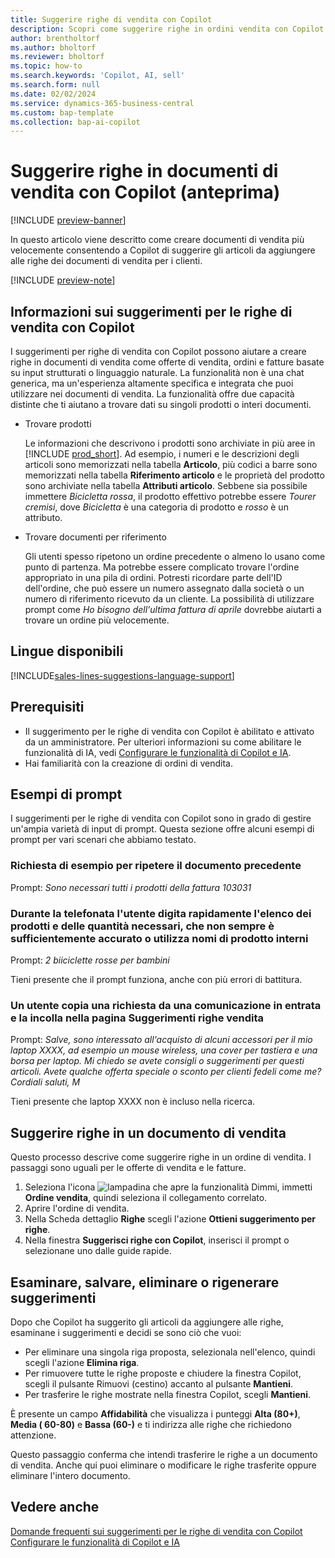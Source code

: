```yaml
---
title: Suggerire righe di vendita con Copilot
description: Scopri come suggerire righe in ordini vendita con Copilot.
author: brentholtorf
ms.author: bholtorf
ms.reviewer: bholtorf
ms.topic: how-to
ms.search.keywords: 'Copilot, AI, sell'
ms.search.form: null
ms.date: 02/02/2024
ms.service: dynamics-365-business-central
ms.custom: bap-template
ms.collection: bap-ai-copilot
---
```


# Suggerire righe in documenti di vendita con Copilot (anteprima)

[!INCLUDE [preview-banner](~/../shared-content/shared/preview-includes/preview-banner.md)]

In questo articolo viene descritto come creare documenti di vendita più velocemente consentendo a Copilot di suggerire gli articoli da aggiungere alle righe dei documenti di vendita per i clienti.

[!INCLUDE [preview-note](~/../shared-content/shared/preview-includes/production-ready-preview-dynamics365.md)]

## Informazioni sui suggerimenti per le righe di vendita con Copilot

I suggerimenti per righe di vendita con Copilot possono aiutare a creare righe in documenti di vendita come offerte di vendita, ordini e fatture basate su input strutturati o linguaggio naturale. La funzionalità non è una chat generica, ma un'esperienza altamente specifica e integrata che puoi utilizzare nei documenti di vendita. La funzionalità offre due capacità distinte che ti aiutano a trovare dati su singoli prodotti o interi documenti.

* Trovare prodotti

  Le informazioni che descrivono i prodotti sono archiviate in più aree in [!INCLUDE [prod_short](includes/prod_short.md)]. Ad esempio, i numeri e le descrizioni degli articoli sono memorizzati nella tabella **Articolo**, più codici a barre sono memorizzati nella tabella **Riferimento articolo** e le proprietà del prodotto sono archiviate nella tabella **Attributi articolo**. Sebbene sia possibile immettere *Bicicletta rossa*, il prodotto effettivo potrebbe essere *Tourer cremisi*, dove *Bicicletta* è una categoria di prodotto e *rosso* è un attributo.

* Trovare documenti per riferimento

  Gli utenti spesso ripetono un ordine precedente o almeno lo usano come punto di partenza. Ma potrebbe essere complicato trovare l'ordine appropriato in una pila di ordini. Potresti ricordare parte dell'ID dell'ordine, che può essere un numero assegnato dalla società o un numero di riferimento ricevuto da un cliente. La possibilità di utilizzare prompt come *Ho bisogno dell'ultima fattura di aprile* dovrebbe aiutarti a trovare un ordine più velocemente.

## Lingue disponibili

[!INCLUDE[sales-lines-suggestions-language-support](includes/sales-lines-suggestions-language-support.md)]

## Prerequisiti

* Il suggerimento per le righe di vendita con Copilot è abilitato e attivato da un amministratore. Per ulteriori informazioni su come abilitare le funzionalità di IA, vedi [Configurare le funzionalità di Copilot e IA](enable-ai.md).
* Hai familiarità con la creazione di ordini di vendita.

## Esempi di prompt

I suggerimenti per le righe di vendita con Copilot sono in grado di gestire un'ampia varietà di input di prompt. Questa sezione offre alcuni esempi di prompt per vari scenari che abbiamo testato.

### Richiesta di esempio per ripetere il documento precedente

Prompt: *Sono necessari tutti i prodotti della fattura 103031*

### Durante la telefonata l'utente digita rapidamente l'elenco dei prodotti e delle quantità necessari, che non sempre è sufficientemente accurato o utilizza nomi di prodotto interni

Prompt: *2 biiciclette rosse per bambini*

Tieni presente che il prompt funziona, anche con più errori di battitura.

### Un utente copia una richiesta da una comunicazione in entrata e la incolla nella pagina Suggerimenti righe vendita

Prompt: *Salve, sono interessato all'acquisto di alcuni accessori per il mio laptop XXXX, ad esempio un mouse wireless, una cover per tastiera e una borsa per laptop. Mi chiedo se avete consigli o suggerimenti per questi articoli. Avete qualche offerta speciale o sconto per clienti fedeli come me? Cordiali saluti, M*

Tieni presente che laptop XXXX non è incluso nella ricerca.

## Suggerire righe in un documento di vendita

Questo processo descrive come suggerire righe in un ordine di vendita. I passaggi sono uguali per le offerte di vendita e le fatture.

1. Seleziona l'icona ![lampadina che apre la funzionalità Dimmi](media/ui-search/search_small.png "Informazioni sull'operazione che si desidera eseguire"), immetti **Ordine vendita**, quindi seleziona il collegamento correlato.
1. Aprire l'ordine di vendita.
1. Nella Scheda dettaglio **Righe** scegli l'azione **Ottieni suggerimento per righe**.
1. Nella finestra **Suggerisci righe con Copilot**, inserisci il prompt o selezionane uno dalle guide rapide.

## Esaminare, salvare, eliminare o rigenerare suggerimenti

Dopo che Copilot ha suggerito gli articoli da aggiungere alle righe, esaminane i suggerimenti e decidi se sono ciò che vuoi:

* Per eliminare una singola riga proposta, selezionala nell'elenco, quindi scegli l'azione **Elimina riga**.
* Per rimuovere tutte le righe proposte e chiudere la finestra Copilot, scegli il pulsante Rimuovi (cestino) accanto al pulsante **Mantieni**.
* Per trasferire le righe mostrate nella finestra Copilot, scegli **Mantieni**. 

È presente un campo **Affidabilità** che visualizza i punteggi **Alta (80+)**, **Media ( 60-80)** e **Bassa (60-)** e ti indirizza alle righe che richiedono attenzione.

Questo passaggio conferma che intendi trasferire le righe a un documento di vendita. Anche qui puoi eliminare o modificare le righe trasferite oppure eliminare l'intero documento.

## Vedere anche

[Domande frequenti sui suggerimenti per le righe di vendita con Copilot](faq-sales-suggest-sales-lines-with-copilot.md)
[Configurare le funzionalità di Copilot e IA](enable-ai.md)
